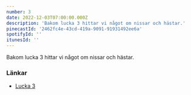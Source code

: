 ```yaml
---
number: 3
date: 2022-12-03T07:00:00.000Z
description: 'Bakom lucka 3 hittar vi något om nissar och hästar.'
pinecastId: '2462fc4e-43cd-419a-9091-91931492ee6a'
spotifyId: ''
itunesId: ''
---
```


Bakom lucka 3 hittar vi något om nissar och hästar.

### Länkar

- [Lucka 3](https://frontend.horse/)
